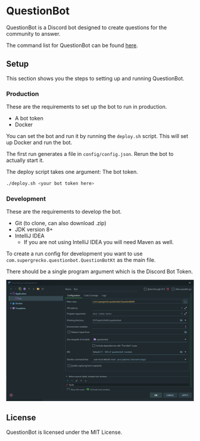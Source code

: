# QuestionBot

QuestionBot is a Discord bot designed to create questions for the community to answer.

The command list for QuestionBot can be found [here](commands.md).

## Setup

This section shows you the steps to setting up and running QuestionBot.

### Production

These are the requirements to set up the bot to run in production.

- A bot token
- Docker

You can set the bot and run it by running the `deploy.sh` script. This will set up Docker and run the bot.

The first run generates a file in `config/config.json`. Rerun the bot to actually start it.

The deploy script takes one argument: The bot token.

```bash
./deploy.sh <your bot token here>
```

### Development

These are the requirements to develop the bot.

- Git (to clone, can also download .zip)
- JDK version 8+
- IntelliJ IDEA
    - If you are not using IntelliJ IDEA you will need Maven as well.

To create a run config for development you want to use `com.supergrecko.questionbot.QuestionBotKt` as the main file.

There should be a single program argument which is the Discord Bot Token.

![Example Run Config](.github/example-run-config.png)

## License

QuestionBot is licensed under the MIT License.
